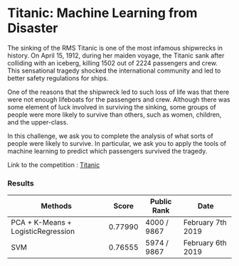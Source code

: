 # Titanic: Machine Learning from Disaster
The sinking of the RMS Titanic is one of the most infamous shipwrecks in history.  On April 15, 1912, during her maiden voyage, the Titanic sank after colliding with an iceberg, killing 1502 out of 2224 passengers and crew. This sensational tragedy shocked the international community and led to better safety regulations for ships.

One of the reasons that the shipwreck led to such loss of life was that there were not enough lifeboats for the passengers and crew. Although there was some element of luck involved in surviving the sinking, some groups of people were more likely to survive than others, such as women, children, and the upper-class.

In this challenge, we ask you to complete the analysis of what sorts of people were likely to survive. In particular, we ask you to apply the tools of machine learning to predict which passengers survived the tragedy.

Link to the competition : [Titanic](https://www.kaggle.com/c/titanic/overview)

### Results
Methods | Score | Public Rank | Date
------------ | ------------- | ------------- | -------------
PCA + K-Means + LogisticRegression | 0.77990 | 4000 / 9867 | February 7th 2019
SVM | 0.76555 | 5974 / 9867 | February 6th 2019
